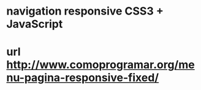 # navigation responsive CSS3 + JavaScript
# url http://www.comoprogramar.org/menu-pagina-responsive-fixed/
